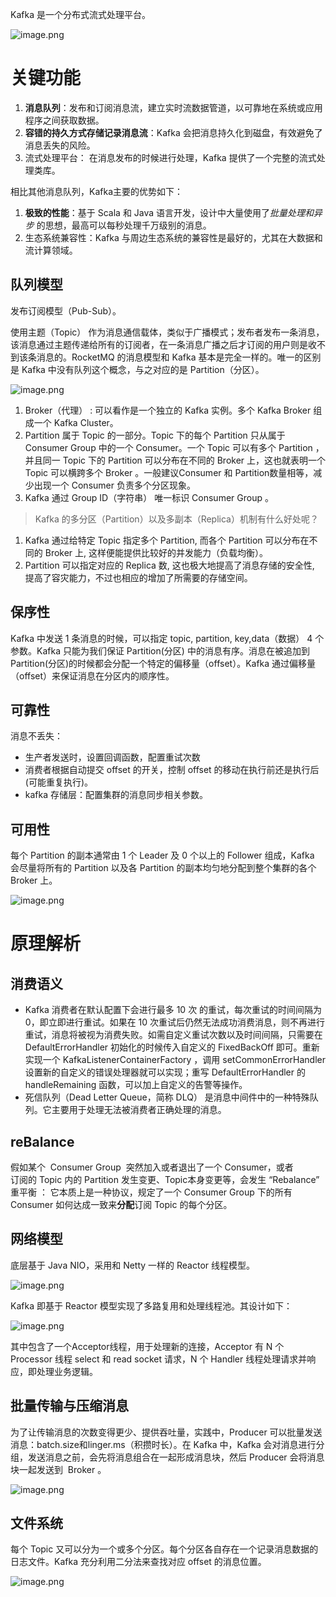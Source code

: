 
Kafka 是一个分布式流式处理平台。

![image.png](https://s2.loli.net/2023/10/23/ixuvNFnWr67KmG1.png)

# 关键功能
  
1. **消息队列**：发布和订阅消息流，建立实时流数据管道，以可靠地在系统或应用程序之间获取数据。
2. **容错的持久方式存储记录消息流**：Kafka 会把消息持久化到磁盘，有效避免了消息丢失的风险。  
3. 流式处理平台： 在消息发布的时候进行处理，Kafka 提供了一个完整的流式处理类库。

相比其他消息队列，Kafka主要的优势如下：  
  
1. **极致的性能**：基于 Scala 和 Java 语言开发，设计中大量使用了*批量处理和异步* 的思想，最高可以每秒处理千万级别的消息。  
2. 生态系统兼容性：Kafka 与周边生态系统的兼容性是最好的，尤其在大数据和流计算领域。

## 队列模型
发布订阅模型（Pub-Sub）。

使用主题（Topic） 作为消息通信载体，类似于广播模式；发布者发布一条消息，该消息通过主题传递给所有的订阅者，在一条消息广播之后才订阅的用户则是收不到该条消息的。RocketMQ 的消息模型和 Kafka 基本是完全一样的。唯一的区别是 Kafka 中没有队列这个概念，与之对应的是 Partition（分区）。

![image.png](https://s2.loli.net/2023/10/12/q5huOYojasfAwKQ.png)

1. Broker（代理） : 可以看作是一个独立的 Kafka 实例。多个 Kafka Broker 组成一个 Kafka Cluster。
2. Partition 属于 Topic 的一部分。Topic 下的每个 Partition 只从属于 Consumer Group 中的一个 Consumer。一个 Topic 可以有多个 Partition ，并且同一 Topic 下的 Partition 可以分布在不同的 Broker 上，这也就表明一个 Topic 可以横跨多个 Broker 。一般建议Consumer 和 Partition数量相等，减少出现一个 Consumer 负责多个分区现象。
3. Kafka 通过 Group ID（字符串） 唯一标识 Consumer Group 。

> Kafka 的多分区（Partition）以及多副本（Replica）机制有什么好处呢？  

1. Kafka 通过给特定 Topic 指定多个 Partition, 而各个 Partition 可以分布在不同的 Broker 上, 这样便能提供比较好的并发能力（负载均衡）。  
2. Partition 可以指定对应的 Replica 数, 这也极大地提高了消息存储的安全性, 提高了容灾能力，不过也相应的增加了所需要的存储空间。

## 保序性

Kafka 中发送 1 条消息的时候，可以指定 topic, partition, key,data（数据） 4 个参数。Kafka 只能为我们保证 Partition(分区) 中的消息有序。消息在被追加到 Partition(分区)的时候都会分配一个特定的偏移量（offset）。Kafka 通过偏移量（offset）来保证消息在分区内的顺序性。

## 可靠性

消息不丢失：
- 生产者发送时，设置回调函数，配置重试次数
- 消费者根据自动提交 offset 的开关，控制 offset 的移动在执行前还是执行后(可能重复执行)。
- kafka 存储层：配置集群的消息同步相关参数。

## 可用性

每个 Partition 的副本通常由 1 个 Leader 及 0 个以上的 Follower 组成，Kafka 会尽量将所有的 Partition 以及各 Partition 的副本均匀地分配到整个集群的各个 Broker 上。

![image.png](https://s2.loli.net/2023/10/13/XcNHtZmni6qowVR.png)


# 原理解析

## 消费语义

- Kafka 消费者在默认配置下会进行最多 10 次 的重试，每次重试的时间间隔为 0，即立即进行重试。如果在 10 次重试后仍然无法成功消费消息，则不再进行重试，消息将被视为消费失败。如需自定义重试次数以及时间间隔，只需要在 DefaultErrorHandler 初始化的时候传入自定义的 FixedBackOff 即可。重新实现一个 KafkaListenerContainerFactory ，调用 setCommonErrorHandler 设置新的自定义的错误处理器就可以实现；重写 DefaultErrorHandler 的 handleRemaining 函数，可以加上自定义的告警等操作。
- 死信队列（Dead Letter Queue，简称 DLQ） 是消息中间件中的一种特殊队列。它主要用于处理无法被消费者正确处理的消息。

## reBalance

假如某个  Consumer Group  突然加入或者退出了一个 Consumer，或者  
订阅的 Topic 内的 Partition 发生变更、Topic本身变更等，会发生 “Rebalance”  重平衡 ：
它本质上是一种协议，规定了一个 Consumer Group 下的所有 Consumer 如何达成一致来**分配**订阅 Topic 的每个分区。

## 网络模型

底层基于 Java NIO，采用和 Netty 一样的 Reactor 线程模型。

![image.png](https://s2.loli.net/2023/10/13/NflUSFxuGvPID7A.png)

Kafka 即基于 Reactor 模型实现了多路复用和处理线程池。其设计如下：

![image.png](https://s2.loli.net/2023/10/13/KHaiWRVeQF46wz3.png)

其中包含了一个Acceptor线程，用于处理新的连接，Acceptor 有 N 个 Processor 线程 select 和 read socket 请求，N 个 Handler 线程处理请求并响应，即处理业务逻辑。

## 批量传输与压缩消息

为了让传输消息的次数变得更少、提供吞吐量，实践中，Producer 可以批量发送消息：batch.size和linger.ms（积攒时长）。在 Kafka 中，Kafka 会对消息进行分组，发送消息之前，会先将消息组合在一起形成消息块，然后 Producer 会将消息块一起发送到  Broker 。

![image.png](https://s2.loli.net/2023/10/13/DcPifBAKj2p95bu.png)

## 文件系统

每个 Topic 又可以分为一个或多个分区。每个分区各自存在一个记录消息数据的日志文件。Kafka 充分利用二分法来查找对应 offset 的消息位置。

![image.png](https://s2.loli.net/2023/10/13/j2864dQAcSvikMs.png)
